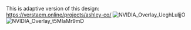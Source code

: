 This is adaptive version of this design: https://verstaem.online/projects/ashley-co/
![NVIDIA_Overlay_UeghLuljjO](https://github.com/user-attachments/assets/6525e975-c660-47f3-bc46-86b7dbe488bb)
![NVIDIA_Overlay_t5MIaMr9mD](https://github.com/user-attachments/assets/0c71218a-e101-4e8d-9f7e-c66030a2516f)
